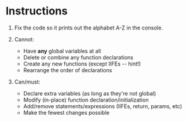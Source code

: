 # Instructions

1. Fix the code so it prints out the alphabet A-Z in the console.

2. Cannot:

   - Have **any** global variables at all
   - Delete or combine any function declarations
   - Create any new functions (except IIFEs -- hint!)
   - Rearrange the order of declarations

3. Can/must:
   - Declare extra variables (as long as they're not global)
   - Modify (in-place) function declaration/initialization
   - Add/remove statements/expressions (IIFEs, return, params, etc)
   - Make the fewest changes possible
